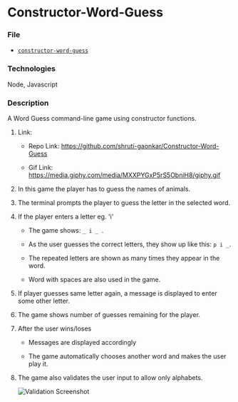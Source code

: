# Constructor-Word-Guess

### File

* [`constructor-word-guess`](Constructor-Word-Guess/blob/master/index.js)

### Technologies
Node, Javascript

### Description
A Word Guess command-line game using constructor functions.

1. Link: 
    * Repo Link: https://github.com/shruti-gaonkar/Constructor-Word-Guess

    * Gif Link: https://media.giphy.com/media/MXXPYGxP5rS5ObniH8/giphy.gif

2. In this game the player has to guess the names of animals.

3. The terminal prompts the player to guess the letter in the selected word.

4. If the player enters a letter eg. 'i'

   * The game shows: `_ i _ `.

   * As the user guesses the correct letters, they show up like this: `p i _`.

   * The repeated letters are shown as many times they appear in the word.

   * Word with spaces are also used in the game.

5. If player guesses same letter again, a message is displayed to enter some other letter.

6. The game shows number of guesses remaining for the player.

7. After the user wins/loses

    * Messages are displayed accordingly

    * The game automatically chooses another word and makes the user play it.

8. The game also validates the user input to allow only alphabets.

    ![Validation Screenshot](/assets/images/validation.png)
